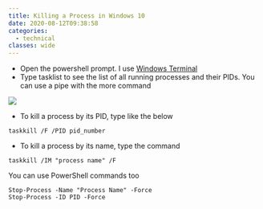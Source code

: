 ```yaml
---
title: Killing a Process in Windows 10
date: 2020-08-12T09:38:58
categories:
  - technical
classes: wide
---
```



* Open the powershell prompt. I use [Windows Terminal](https://devblogs.microsoft.com/commandline/introducing-windows-terminal/)
* Type tasklist to see the list of all running processes and their PIDs. You can use a pipe with the more command

![](.gitbook/assets/image%20%2815%29.png)

* To kill a process by its PID, type like the below

```text
taskkill /F /PID pid_number
```

* To kill a process by its name, type the command

```text
taskkill /IM "process name" /F
```

You can use PowerShell commands too

```text
Stop-Process -Name "Process Name" -Force
Stop-Process -ID PID -Force
```

